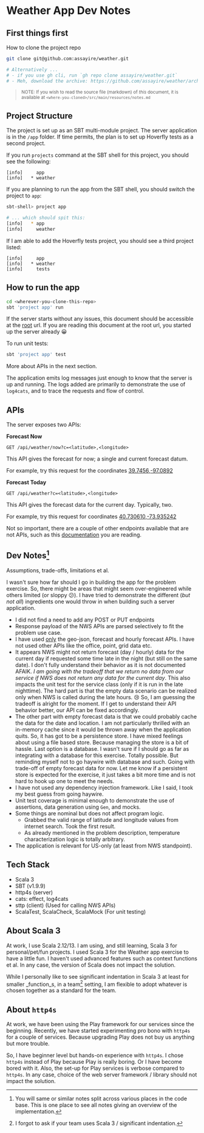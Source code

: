 # Weather App Dev Notes

## First things first

How to clone the project repo

```bash
git clone git@github.com:assayire/weather.git

# Alternatively ...
# - if you use gh cli, run `gh repo clone assayire/weather.git`
# - Meh, download the archive: https://github.com/assayire/weather/archive/refs/heads/main.zip
```

> <small>NOTE: If you wish to read the source file (markdown) of _this_ document, it is available at `<where-you-cloned>/src/main/resources/notes.md`</small> 

## Project Structure

The project is set up as an SBT multi-module project. The server application is in the `/app` folder. If time permits, the plan is to set up Hoverfly tests as a second project.

If you run `projects` command at the SBT shell for this project, you should see the following:

```
[info] 	   app
[info] 	 * weather
```

If you are planning to run the app from the SBT shell, you should switch the project to `app`:

```bash
sbt-shell> project app

# ... which should spit this:
[info] 	 * app
[info] 	   weather
```
If I am able to add the Hoverfly tests project, you should see a third project listed:

```
[info] 	   app
[info] 	 * weather
[info]     tests
```

## How to run the app

```bash
cd <wherever-you-clone-this-repo>
sbt 'project app' run
```

If the server starts without any issues, this document should be accessible at the [root](/) url. If you are reading this document at the root url, you started up the server already 😀

To run unit tests:

```bash
sbt 'project app' test
```

More about APIs in the next section.

The application emits log messages just enough to know that the server is up and running. The logs added are primarily to demonstrate the use of `log4cats`, and to trace the requests and flow of control.

## APIs

The server exposes two APIs:

**Forecast Now**

```
GET /api/weather/now?c=<latitude>,<longitude>
```

This API gives the forecast for now; a single and current forecast datum.

For example, try this request for the coordinates [39.7456,-97.0892](/api/weather/now?c=39.7456,-97.0892)

**Forecast Today**

```
GET /api/weather?c=<latitude>,<longitude>
```

This API gives the forecast data for the current day. Typically, two.

For example, try this request for coordinates [40.730610,-73.935242](/api/weather?c=40.730610,-73.935242)

Not so important, there are a couple of other endpoints available that are not APIs, such as this [documentation](/) you are reading. 

## Dev Notes[^1]

Assumptions, trade-offs, limitations et al.

I wasn't sure how far should I go in building the app for the problem exercise. So, there might be areas that might seem over-engineered while others limited (or sloppy 😕). I have tried to demonstrate the different (_but not all_) ingredients one would throw in when building such a server application.

- I did not find a need to add any POST or PUT endpoints
- Response payload of the NWS APIs are parsed selectively to fit the problem use case.
- I have used [only](https://weather-gov.github.io/api/general-faqs#how-do-i-get-a-forecast-for-a-location-from-the-api) the geo-json, forecast and hourly forecast APIs. I have not used other APIs like the office, point, grid data etc.
- It appears NWS might not return forecast (day / hourly) data for the current day if requested some time late in the night (but still on the same date). I don't fully understand their behavior as it is not documented AFAIK. _I am going with the tradeoff that we return no data from our service if NWS does not return any data for the current day_. This also impacts the unit test for the service class (only if it is run in the late nighttime). The hard part is that the empty data scenario can be realized only when NWS is called during the late hours. 😢 So, I am guessing the tradeoff is alright for the moment. If I get to understand their API behavior better, our API can be fixed accordingly.
- The other part with empty forecast data is that we could probably cache the data for the date and location. I am not particularly thrilled with an in-memory cache since it would be thrown away when the application quits. So, it has got to be a persistence store. I have mixed feelings about using a file based store. Because managing the store is a bit of hassle. Last option is a database. I wasn't sure if I should go as far as integrating with a database for this exercise. Totally possible. But reminding myself not to go haywire with database and such. Going with trade-off of empty forecast data for now. Let me know if a persistent store is expected for the exercise, it just takes a bit more time and is not hard to hook up one to meet the needs.
- I have not used any dependency injection framework. Like I said, I took my best guess from going haywire.
- Unit test coverage is minimal enough to demonstrate the use of assertions, data generation using `Gen`, and mocks.
- Some things are nominal but does not affect program logic.
  - Grabbed the valid range of latitude and longitude values from internet search. Took the first result.
  - As already mentioned in the problem description, temperature characterization logic is totally arbitrary.
- The application is relevant for US-only (at least from NWS standpoint).

## Tech Stack

- Scala 3
- SBT (v1.9.9)
- http4s (server)
- cats: effect, log4cats
- sttp (client) (Used for calling NWS APIs)
- ScalaTest, ScalaCheck, ScalaMock (For unit testing)

## About Scala 3

At work, I use Scala 2.12/13. I am using, and still learning, Scala 3 for personal/pet/fun projects. I used Scala 3 for the Weather app exercise to have a little fun. I haven't used advanced features such as context functions et al. In any case, the version of Scala does not impact the solution.

While I personally like to see significant indentation in Scala 3 at least for smaller _function_s, in a team[^2] setting, I am flexible to adopt whatever is chosen together as a standard for the team.

## About `http4s`

At work, we have been using the Play framework for our services since the beginning. Recently, we have started experimenting pro bono with `http4s` for a couple of services. Because upgrading Play does not buy us anything but more trouble.

So, I have beginner level but hands-on experience with `http4s`. I chose `http4s` instead of Play because Play is really boring. Or I have become bored with it. Also, the set-up for Play services is verbose compared to `http4s`. In any case, choice of the web server framework / library should not impact the solution. 

[^1]: You will same or similar notes split across various places in the code base. This is one place to see all notes giving an overview of the implementation.
[^2]: I forgot to ask if your team uses Scala 3 / significant indentation.
